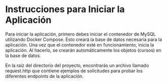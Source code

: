 # Instrucciones para Iniciar la Aplicación
Para iniciar la aplicación, primero debes iniciar el contenedor de MySQL utilizando Docker Compose. Esto creará la base de datos necesaria para la aplicación. Una vez que el contenedor esté en funcionamiento, inicia la aplicación. Al hacerlo, se crearán automáticamente los objetos (cursos) en la base de datos.

En la raíz del directorio del proyecto, encontrarás un archivo llamado request.http que contiene ejemplos de solicitudes para probar los diferentes endpoints de la aplicación.